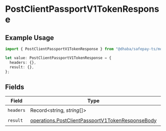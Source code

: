 # PostClientPassportV1TokenResponse

## Example Usage

```typescript
import { PostClientPassportV1TokenResponse } from "@dhaba/safepay-ts/models/operations";

let value: PostClientPassportV1TokenResponse = {
  headers: {},
  result: {},
};
```

## Fields

| Field                                                                                                                | Type                                                                                                                 | Required                                                                                                             | Description                                                                                                          |
| -------------------------------------------------------------------------------------------------------------------- | -------------------------------------------------------------------------------------------------------------------- | -------------------------------------------------------------------------------------------------------------------- | -------------------------------------------------------------------------------------------------------------------- |
| `headers`                                                                                                            | Record<string, *string*[]>                                                                                           | :heavy_check_mark:                                                                                                   | N/A                                                                                                                  |
| `result`                                                                                                             | [operations.PostClientPassportV1TokenResponseBody](../../models/operations/postclientpassportv1tokenresponsebody.md) | :heavy_check_mark:                                                                                                   | N/A                                                                                                                  |